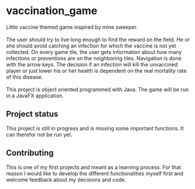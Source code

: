 # vaccination_game
Little vaccine themed game inspired by mine sweeper. 
<br><br>The user should try to live long enough to find the reward on the field. He or she should avoid catching an infection for which the vaccine is not yet collected. On every game tile, the user gets information about how many infections or preventions are on the neighboring tiles. Navigation is done with the arrow keys. The decision if an infection will kill the unvaccined player or just lower his or her health is dependent on the real mortality rate of this disease. 
<br><br>This project is object oriented programmed with Java. The game will be run in a JavaFX application. 

## Project status

This project is still in progress and is missing some important functions. It can therefor not be run yet. 

## Contributing

This is one of my first projects and meant as a learning process. For that reason I would like to develop the different functionalities myself first and welcome feedback about my decisions and code.
